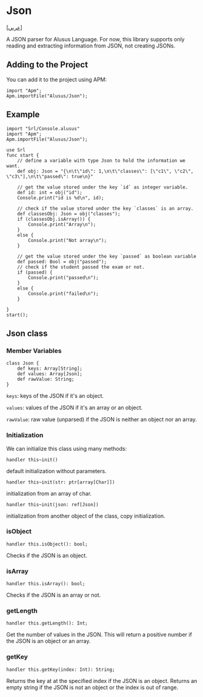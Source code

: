 # Json
[[عربي]](readme.ar.md)

A JSON parser for Alusus Language. For now, this library supports only reading and extracting information from JSON,
not creating JSONs.

## Adding to the Project

You can add it to the project using APM:

```
import "Apm";
Apm.importFile("Alusus/Json");
```

## Example

```
import "Srl/Console.alusus"
import "Apm";
Apm.importFile("Alusus/Json");

use Srl
func start {
    // define a variable with type Json to hold the information we want.
    def obj: Json = "{\n\t\"id\": 1,\n\t\"classes\": [\"c1\", \"c2\", \"c3\"],\n\t\"passed\": true\n}"

    // get the value stored under the key `id` as integer variable.
    def id: int = obj("id");
    Console.print("id is %d\n", id);

    // check if the value stored under the key `classes` is an array.
    def classesObj: Json = obj("classes");
    if (classesObj.isArray()) {
        Console.print("Array\n");
    }
    else {
        Console.print("Not array\n");
    }

    // get the value stored under the key `passed` as boolean variable
    def passed: Bool = obj("passed");
    // check if the student passed the exam or not.
    if (passed) {
        Console.print("passed\n");
    }
    else {
        Console.print("failed\n");
    }

}
start();
```

## Json class

### Member Variables

```
class Json {
    def keys: Array[String];
    def values: Array[Json];
    def rawValue: String;
}
```

`keys`: keys of the JSON if it's an object.

`values`: values of the JSON if it's an array or an object.

`rawValue`: raw value (unparsed) if the JSON is neither an object nor an array.

### Initialization

We can initialize this class using many methods:

```
handler this~init()
```
default initialization without parameters.

```
handler this~init(str: ptr[array[Char]])
```
initialization from an array of char.

```
handler this~init(json: ref[Json])
```
initialization from another object of the class, copy initialization.

### isObject

```
handler this.isObject(): bool;
```
Checks if the JSON is an object.

### isArray

```
handler this.isArray(): bool;
```
Checks if the JSON is an array or not.

### getLength

```
handler this.getLength(): Int;
```
Get the number of values in the JSON. This will return a positive number if the JSON is an object
or an array.

### getKey

```
handler this.getKey(index: Int): String;
```
Returns the key at at the specified index if the JSON is an object. Returns an empty string if
the JSON is not an object or the index is out of range.

